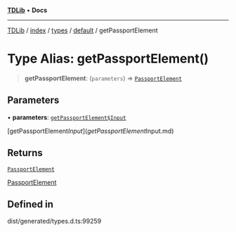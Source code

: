 [**TDLib**](../../../../../../README.md) • **Docs**

***

[TDLib](../../../../../../modules.md) / [index](../../../../../README.md) / [types](../../../README.md) / [default](../README.md) / getPassportElement

# Type Alias: getPassportElement()

> **getPassportElement**: (`parameters`) => [`PassportElement`](PassportElement.md)

## Parameters

• **parameters**: [`getPassportElement$Input`](getPassportElement$Input.md)

[getPassportElement$Input](getPassportElement$Input.md)

## Returns

[`PassportElement`](PassportElement.md)

[PassportElement](PassportElement.md)

## Defined in

dist/generated/types.d.ts:99259
